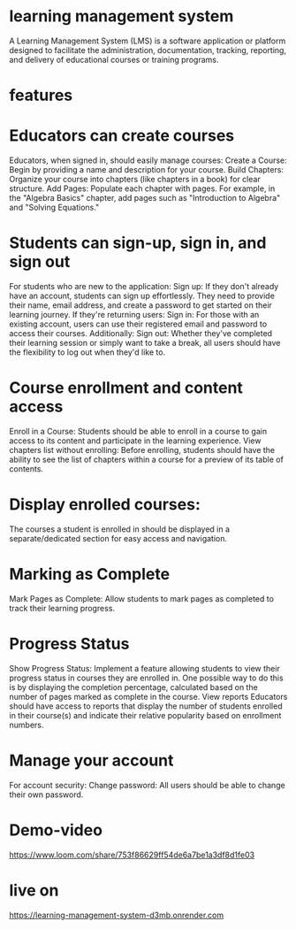 # learning management system
A Learning Management System (LMS) is a software application or platform designed to facilitate the administration, documentation, tracking, reporting, and delivery of educational courses or training programs.
# features

# Educators can create courses
Educators, when signed in, should easily manage courses:
Create a Course: Begin by providing a name and description for your course.
Build Chapters: Organize your course into chapters (like chapters in a book) for clear structure.
Add Pages: Populate each chapter with pages. For example, in the "Algebra Basics" chapter, add pages such as "Introduction to Algebra" and "Solving Equations."

# Students can sign-up, sign in, and sign out
For students who are new to the application:
Sign up: If they don't already have an account, students can sign up effortlessly. They need to provide their name, email address, and create a password to get started on their learning journey.
If they're returning users:
Sign in: For those with an existing account, users can use their registered email and password to access their courses.
Additionally:
Sign out: Whether they've completed their learning session or simply want to take a break, all users should have the flexibility to log out when they'd like to.
 
 # Course enrollment and content access
Enroll in a Course: Students should be able to enroll in a course to gain access to its content and participate in the learning experience.
View chapters list without enrolling: Before enrolling, students should have the ability to see the list of chapters within a course for a preview of its table of contents.

# Display enrolled courses:
The courses a student is enrolled in should be displayed in a separate/dedicated section for easy access and navigation.

# Marking as Complete
Mark Pages as Complete: Allow students to mark pages as completed to track their learning progress.

# Progress Status
Show Progress Status: Implement a feature allowing students to view their progress status in courses they are enrolled in. One possible way to do this is by displaying the completion percentage, calculated based on the number of pages marked as complete in the course.
View reports
Educators should have access to reports that display the number of students enrolled in their course(s) and indicate their relative popularity based on enrollment numbers.

# Manage your account
For account security:
Change password: All users should be able to change their own password.
# Demo-video
https://www.loom.com/share/753f86629ff54de6a7be1a3df8d1fe03
# live on
https://learning-management-system-d3mb.onrender.com

